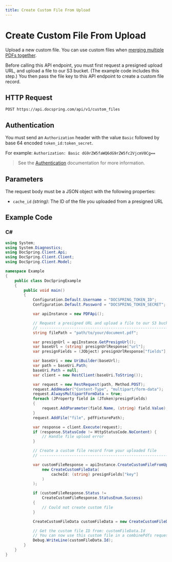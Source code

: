 ```yaml
---
title: Create Custom File From Upload
---
```


# Create Custom File From Upload

Upload a new custom file. You can use custom files when [merging multiple PDFs together](./index).

Before calling this API endpoint, you must first request a presigned upload URL, and upload a file to our S3 bucket. (The example code includes this step.) You then pass the file key to this API endpoint to create a custom file record.

## HTTP Request

`POST https://api.docspring.com/api/v1/custom_files`

## Authentication

You must send an `Authorization` header with the value `Basic` followed by base 64 encoded `token_id:token_secret`.

For example: `Authorization: Basic dG9rZW5faWQ6dG9rZW5fc2VjcmV0Cg==`

> See the [Authentication](../install-api-client/authentication) documentation for more information.

## Parameters

The request body must be a JSON object with the following properties:

- `cache_id` _(string)_: The ID of the file you uploaded from a presigned URL

## Example Code

### C#

```csharp
using System;
using System.Diagnostics;
using DocSpring.Client.Api;
using DocSpring.Client.Client;
using DocSpring.Client.Model;

namespace Example
{
    public class DocSpringExample
    {
        public void main()
        {
            Configuration.Default.Username = "DOCSPRING_TOKEN_ID";
            Configuration.Default.Password = "DOCSPRING_TOKEN_SECRET";

            var apiInstance = new PDFApi();

            // Request a presigned URL and upload a file to our S3 bucket
            // ----------------------------------------------------------
            string filePath = "path/to/your/document.pdf";

            var presignUrl = apiInstance.GetPresignUrl();
            var baseUrl = (string) presignUrlResponse["url"];
            var presignFields = (JObject) presignUrlResponse["fields"];

            var baseUri = new UriBuilder(baseUrl);
            var path = baseUri.Path;
            baseUri.Path = null;
            var client = new RestClient(baseUri.ToString());

            var request = new RestRequest(path, Method.POST);
            request.AddHeader("Content-Type", "multipart/form-data");
            request.AlwaysMultipartFormData = true;
            foreach (JProperty field in (JToken)presignFields)
            {
                request.AddParameter(field.Name, (string) field.Value);
            }
            request.AddFile("file", pdfFixturePath);

            var response = client.Execute(request);
            if (response.StatusCode != HttpStatusCode.NoContent) {
                // Handle file upload error
            }

            // Create a custom file record from your uploaded file
            // ----------------------------------------------------------

            var customFileResponse = apiInstance.CreateCustomFileFromUpload(
                new CreateCustomFileData(
                    cacheId: (string) presignFields["key"]
                )
            );

            if (customFileResponse.Status !=
                CreateCustomFileResponse.StatusEnum.Success)
            {
                // Could not create custom file
            }

            CreateCustomFileData customFileData = new CreateCustomFileData()

            // Get the custom file ID from: customFileData.Id
            // You can now use this custom file in a combinePdfs request.
            Debug.WriteLine(customFileData.Id);
        }
    }
}
```
